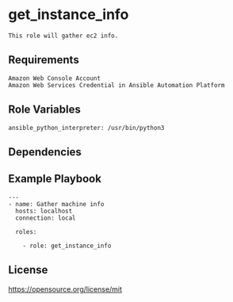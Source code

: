 get_instance_info
=========
```
This role will gather ec2 info.
```
Requirements
------------
```
Amazon Web Console Account
Amazon Web Services Credential in Ansible Automation Platform
```
Role Variables
--------------
```
ansible_python_interpreter: /usr/bin/python3
```
Dependencies
------------

Example Playbook
----------------
```
---
- name: Gather machine info
  hosts: localhost
  connection: local

  roles:

    - role: get_instance_info
```
License
-------

https://opensource.org/license/mit
